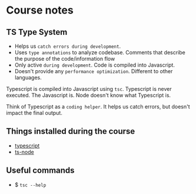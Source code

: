 # Course notes

## TS Type System

- Helps us `catch errors during development`.
- Uses `type annotations` to analyze codebase. Comments that describe the purpose of the code/information flow
- Only active `during development`. Code is compiled into Javascript.
- Doesn't provide any `performance optimization`. Different to other languages.

Typescript is compiled into Javascript using `tsc`. Typescript is never executed. The Javascript is. Node doesn't know what Typescript is.

Think of Typescript as a `coding helper`. It helps us catch errors, but doesn't impact the final output.

## Things installed during the course

- [typescript](https://www.npmjs.com/package/typescript)
- [ts-node](https://www.npmjs.com/package/ts-node)

## Useful commands

- $ `tsc --help`
